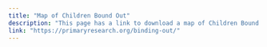 ```yaml
---
title: "Map of Children Bound Out"
description: "This page has a link to download a map of Children Bound Out from the Almshouse"
link: "https://primaryresearch.org/binding-out/"
---
```

